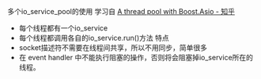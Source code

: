 
多个io_service_pool的使用
学习自 [A thread pool with Boost.Asio - 知乎](https://zhuanlan.zhihu.com/p/87390640)

- 每个线程都有一个io_service
- 每个线程都调用各自的io_service.run()方法
特点
- socket描述符不需要在线程间共享，所以不用同步，简单很多
- 在 event handler 中不能执行阻塞的操作，否则将会阻塞掉io_service所在的线程。
